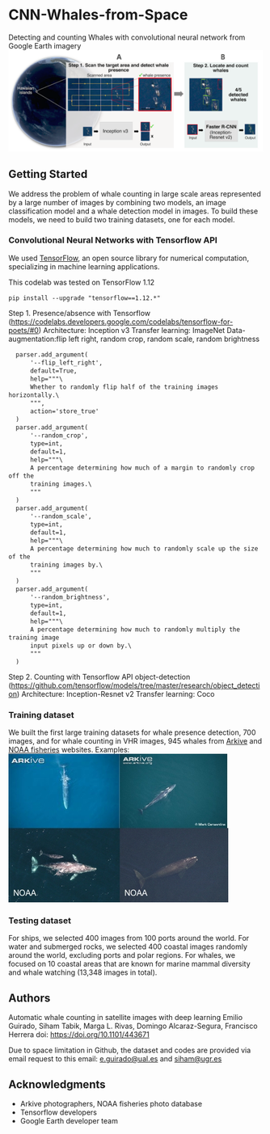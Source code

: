 # CNN-Whales-from-Space
Detecting and counting Whales with convolutional neural network from Google Earth imagery
![](steps.png)
## Getting Started

We address the problem of whale counting in large scale areas represented by a large number of images by combining two models, an image classification model and a whale detection model in images. To build these models, we need to build two training datasets, one for each model.

### Convolutional Neural Networks with Tensorflow API
We used <a href="https://www.tensorflow.org">TensorFlow</a>, an open source library for numerical computation, specializing in machine learning applications.

This codelab was tested on TensorFlow 1.12

```
pip install --upgrade "tensorflow==1.12.*"
```

Step 1. Presence/absence with Tensorflow (https://codelabs.developers.google.com/codelabs/tensorflow-for-poets/#0)
Architecture: Inception v3
Transfer learning: ImageNet
Data-augmentation:flip left right, random crop, random scale, random brightness

```
  parser.add_argument(
      '--flip_left_right',
      default=True,
      help="""\
      Whether to randomly flip half of the training images horizontally.\
      """,
      action='store_true'
  )
  parser.add_argument(
      '--random_crop',
      type=int,
      default=1,
      help="""\
      A percentage determining how much of a margin to randomly crop off the
      training images.\
      """
  )
  parser.add_argument(
      '--random_scale',
      type=int,
      default=1,
      help="""\
      A percentage determining how much to randomly scale up the size of the
      training images by.\
      """
  )
  parser.add_argument(
      '--random_brightness',
      type=int,
      default=1,
      help="""\
      A percentage determining how much to randomly multiply the training image
      input pixels up or down by.\
      """
  )
```
Step 2. Counting with Tensorflow API object-detection (https://github.com/tensorflow/models/tree/master/research/object_detection)
Architecture: Inception-Resnet v2
Transfer learning: Coco

### Training dataset
We built the first large training datasets for whale presence detection, 700 images,  and for whale counting in VHR images, 945 whales from <a href="www.arkive.org">Arkive</a> and <a href="https://www.fisheries.noaa.gov/">NOAA fisheries</a> websites.
Examples:
![](train-dataset.jpg)

### Testing dataset

For ships, we selected 400 images from 100 ports around the world. For water and submerged rocks, we selected 400 coastal images randomly around the world, excluding ports and polar regions. For whales, we focused on 10 coastal areas that are known for marine mammal diversity and whale watching (13,348 images in total).

## Authors

Automatic whale counting in satellite images with deep learning
Emilio Guirado, Siham Tabik, Marga L. Rivas, Domingo Alcaraz-Segura, Francisco Herrera
doi: https://doi.org/10.1101/443671

Due to space limitation in Github, the dataset and codes are provided via email request to this email: e.guirado@ual.es and siham@ugr.es

## Acknowledgments

* Arkive photographers, NOAA fisheries photo database
* Tensorflow developers
* Google Earth developer team
